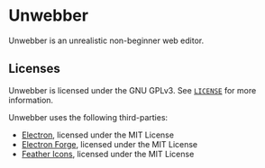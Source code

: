 # Unwebber

Unwebber is an unrealistic non-beginner web editor.

## Licenses

Unwebber is licensed under the GNU GPLv3. See [`LICENSE`](LICENSE) for more information.

Unwebber uses the following third-parties:
- [Electron](https://github.com/electron/electron), licensed under the MIT License
- [Electron Forge](https://www.electronforge.io/), licensed under the MIT License
- [Feather Icons](https://github.com/feathericons/feather), licensed under the MIT License

